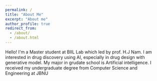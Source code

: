 ```yaml
---
permalink: /
title: "About Me"
excerpt: "About me"
author_profile: true
redirect_from: 
  - /about/
  - /about.html
---
```


Hello! I'm a Master student at BIIL Lab which led by prof. H.J Nam. I am interested in drug discovery using AI, especially in drug design with generative model.
My major in grudate school is Artificial intelligence. I received my undergraduate degree from Computer Science and Engineering at JBNU
